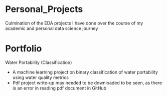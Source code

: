 # Personal_Projects
Culmination of the EDA projects I have done over the course of my academic and personal data science journey

# Portfolio
Water Portability (Classification)
  - A machine learning project on binary classification of water portability using water quality metrics
  - Pdf project write-up may needed to be downloaded to be seen, as there is an error in reading pdf document in GitHub
